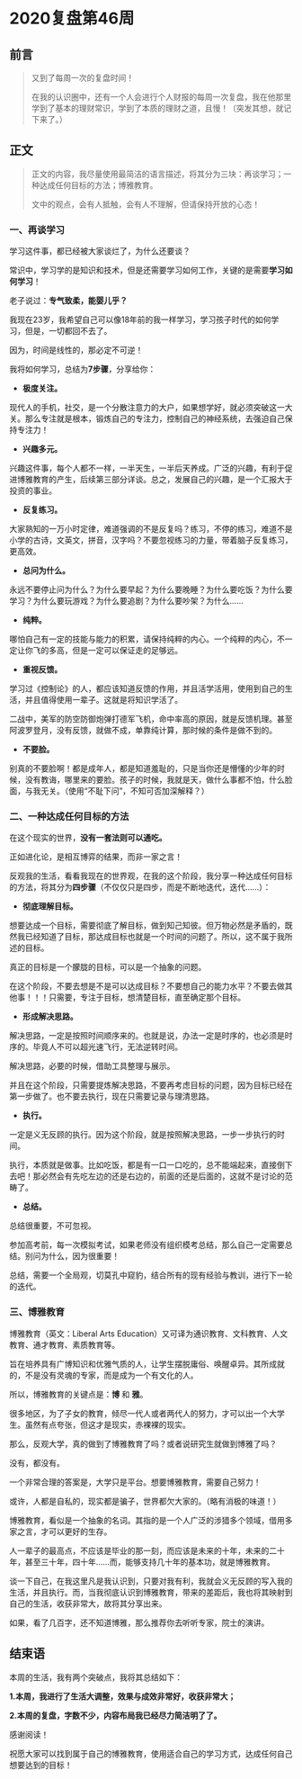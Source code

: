 # 2020复盘第46周

## 前言

> 又到了每周一次的复盘时间！
>
> 在我的认识圈中，还有一个人会进行个人财报的每周一次复盘，我在他那里学到了基本的理财常识，学到了本质的理财之道，且慢！（突发其想，就记下来了。）

## 正文

> 正文的内容，我尽量使用最简洁的语言描述，将其分为三块：再谈学习；一种达成任何目标的方法；博雅教育。
>
> 文中的观点，会有人抵触，会有人不理解，但请保持开放的心态！

### 一、再谈学习

学习这件事，都已经被大家谈烂了，为什么还要谈？

常识中，学习学的是知识和技术，但是还需要学习如何工作，关键的是需要**学习如何学习**！

老子说过：**专气致柔，能婴儿乎？**

我现在23岁，我希望自己可以像18年前的我一样学习，学习孩子时代的如何学习，但是，一切都回不去了。

因为，时间是线性的，那必定不可逆！

我将如何学习，总结为**7步骤**，分享给你：

- **极度关注。**

现代人的手机，社交，是一个分散注意力的大户，如果想学好，就必须突破这一大关。那么专注就是根本，锻炼自己的专注力，控制自己的神经系统，去强迫自己保持专注力！

- **兴趣多元。**

兴趣这件事，每个人都不一样，一半天生，一半后天养成。广泛的兴趣，有利于促进博雅教育的产生，后续第三部分详谈。总之，发展自己的兴趣，是一个汇报大于投资的事业。

- **反复练习。**

大家熟知的一万小时定律，难道强调的不是反复吗？练习，不停的练习，难道不是小学的古诗，文英文，拼音，汉字吗？不要忽视练习的力量，带着脑子反复练习，更高效。

- **总问为什么。**

永远不要停止问为什么？为什么要早起？为什么要晚睡？为什么要吃饭？为什么要学习？为什么要玩游戏？为什么要追剧？为什么要吵架？为什么......

- **纯粹。**

哪怕自己有一定的技能与能力的积累，请保持纯粹的内心。一个纯粹的内心，不一定让你飞的多高，但是一定可以保证走的足够远。

- **重视反馈。**

学习过《控制论》的人，都应该知道反馈的作用，并且活学活用，使用到自己的生活，并且值得使用一辈子。这就是将知识学活了。

二战中，美军的防空防御炮弹打德军飞机，命中率高的原因，就是反馈机理。甚至阿波罗登月，没有反馈，就做不成，单靠纯计算，那时候的条件是做不到的。

- **不要脸。**

别真的不要脸啊！都是成年人，都是知道羞耻的，只是当你还是懵懂的少年的时候，没有教诲，哪里来的要脸。孩子的时候，我就是天，做什么事都不怕，什么脸面，与我无关。（使用“不耻下问”，不知可否加深解释？）



### 二、一种达成任何目标的方法

在这个现实的世界，**没有一套法则可以通吃。**

正如进化论，是相互博弈的结果，而非一家之言！

反观我的生活，看看我现在的世界观，在我的这个阶段，我分享一种达成任何目标的方法，将其分为**四步骤**（不仅仅只是四步，而是不断地迭代，迭代......）：

- **彻底理解目标。**

想要达成一个目标，需要彻底了解目标，做到知己知彼。但万物必然是矛盾的，既然我已经知道了目标，那达成目标也就是一个时间的问题了。所以，这不属于我所述的目标。

真正的目标是一个朦胧的目标，可以是一个抽象的问题。

在这个阶段，不要去想是不是可以达成目标？不要想自己的能力水平？不要去做其他事！！！只需要，专注于目标，想清楚目标，直至确定那个目标。

- **形成解决思路。**

解决思路，一定是按照时间顺序来的。也就是说，办法一定是时序的，也必须是时序的。毕竟人不可以超光速飞行，无法逆转时间。

解决思路，必要的时候，借助工具整理与展示。

并且在这个阶段，只需要提炼解决思路，不要再考虑目标的问题，因为目标已经在第一步做了。也不要去执行，现在只需要记录与理清思路。

- **执行。**

一定是义无反顾的执行。因为这个阶段，就是按照解决思路，一步一步执行的时间。

执行，本质就是做事。比如吃饭，都是有一口一口吃的，总不能端起来，直接倒下去吧！那必然会有先吃左边的还是右边的，前面的还是后面的，这就不是讨论的范畴了。

- **总结。**

总结很重要，不可忽视。

参加高考前，每一次模拟考试，如果老师没有组织模考总结，那么自己一定需要总结。别问为什么，因为很重要！

总结，需要一个全局观，切莫孔中窥豹，结合所有的现有经验与教训，进行下一轮的迭代。





### 三、博雅教育

博雅教育（英文：Liberal Arts Education）又可译为通识教育、文科教育、人文教育、通才教育、素质教育等。

旨在培养具有广博知识和优雅气质的人，让学生摆脱庸俗、唤醒卓异。其所成就的，不是没有灵魂的专家，而是成为一个有文化的人。

所以，博雅教育的关键点是：**博** 和 **雅**。

很多地区，为了子女的教育，倾尽一代人或者两代人的努力，才可以出一个大学生。虽然有点夸张，但这才是现实，赤裸裸的现实。

那么，反观大学，真的做到了博雅教育了吗？或者说研究生就做到博雅了吗？

没有，都没有。

一个非常合理的答案是，大学只是平台。想要博雅教育，需要自己努力！

或许，人都是自私的，现实都是骗子，世界都欠大家的。（略有消极的味道！）

博雅教育，看似是一个抽象的名词。其指的是一个人广泛的涉猎多个领域，借用多家之言，才可以更好的生存。

人一辈子的最高点，不应该是毕业的那一刻，而应该是未来的十年，未来的二十年，甚至三十年，四十年......而，能够支持几十年的基本功，就是博雅教育。

谈一下自己，在我这里凡是我认识到，只要对我有利，我就会义无反顾的写入我的生活，并且执行。而，当我彻底认识到博雅教育，带来的差距后，我也将其映射到自己的生活，收获非常大，故将其分享出来。

如果，看了几百字，还不知道博雅，那么推荐你去听听专家，院士的演讲。







## 结束语

本周的生活，我有两个突破点，我将其总结如下：

**1.本周，我进行了生活大调整，效果与成效非常好，收获非常大；**

**2.本周的复盘，字数不少，内容布局我已经尽力简洁明了了。**

感谢阅读！

祝愿大家可以找到属于自己的博雅教育，使用适合自己的学习方式，达成任何自己想要达到的目标！












